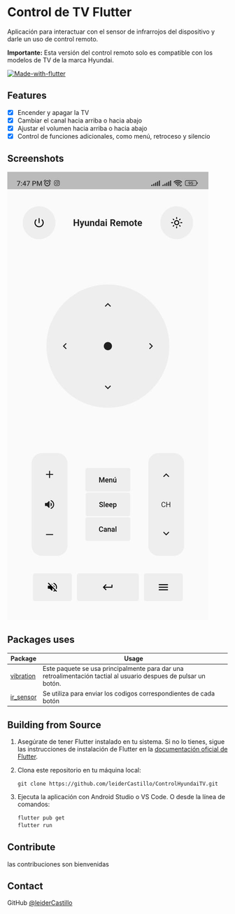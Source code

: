 # Control de TV Flutter

Aplicación para interactuar con el sensor de infrarrojos del dispositivo y darle un uso de control remoto.

**Importante:** Esta versión del control remoto solo es compatible con los modelos de TV de la marca Hyundai.


[![Made-with-flutter](https://img.shields.io/badge/Made%20with-Flutter-blue)](https://flutter.dev/)

## Features

- [x]  Encender y apagar la TV
- [x]  Cambiar el canal hacia arriba o hacia abajo
- [x]  Ajustar el volumen hacia arriba o hacia abajo
- [x]  Control de funciones adicionales, como menú, retroceso y silencio

## Screenshots
![Imagen 3](.readme_files/screenshot.jpeg)

## Packages uses

Package | Usage
------------ | -------------
[vibration](https://pub.dev/packages/vibration) | Este paquete se usa principalmente para dar una retroalimentación tactial al usuario despues de pulsar un botón.
[ir_sensor](https://pub.dev/packages/ir_sensor) | Se utiliza para enviar los codigos correspondientes de cada botón

## Building from Source

1. Asegúrate de tener Flutter instalado en tu sistema. Si no lo tienes, sigue las instrucciones de instalación de Flutter en la [documentación oficial de Flutter](https://flutter.dev/docs/get-started/install).

2. Clona este repositorio en tu máquina local:

   ```shell
   git clone https://github.com/leiderCastillo/ControlHyundaiTV.git
   ```
3. Ejecuta la aplicación con Android Studio o VS Code. O desde la línea de comandos:
   ```bash
   flutter pub get
   flutter run
   ```

## Contribute
las contribuciones son bienvenidas

## Contact
GitHub [@leiderCastillo](https://github.com/leiderCastillo/)